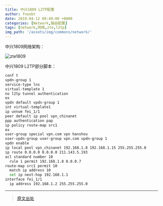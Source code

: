 ```yaml
---
title: 中兴1809 L2TP配置
author: fnoobt
date: 2019-04-12 09:49:00 +0800
categories: [Network,路由配置]
tags: [network,网络,zte,l2tp]
img_path: '/assets/img/commons/network/'
---
```


中兴1809网络架构：

![zte1809](zte1809.png)

中兴1809 L2TP部分脚本：

```bash
conf t
vpdn-group 1
service-type lns
virtual-template 1
no l2tp tunnel authentication
ex
vpdn default vpdn-group 1
int virtual-template1
ip unnum fei_1/1 
peer default ip pool vpn_chinanet 
ppp authentication pap
ip policy route-map src1
ex
user-group special vpn.com vpn hanshou 
user-vpdn-group user-group vpn.com vpdn-group 1
vpdn enable
ip local pool vpn_chinanet 192.168.1.8 192.168.1.15 255.255.255.0
ip route 0.0.0.0 0.0.0.0 211.143.5.193
acl standard number 10
  rule 1 permit 192.168.1.8 0.0.0.7
route-map src1 permit 10    
  match ip address 10
  set ip next-hop 192.168.1.1
interface fei_1/1
  ip address 192.168.1.2 255.255.255.0
```

****

> [原文出处](https://wenku.baidu.com/view/ca022bce524de518974b7d01.html?_wkts_=1690180727851)